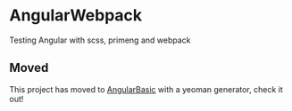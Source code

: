 # AngularWebpack
Testing Angular with scss, primeng and webpack

## Moved
This project has moved to [AngularBasic](https://github.com/MattJeanes/AngularBasic) with a yeoman generator, check it out!
